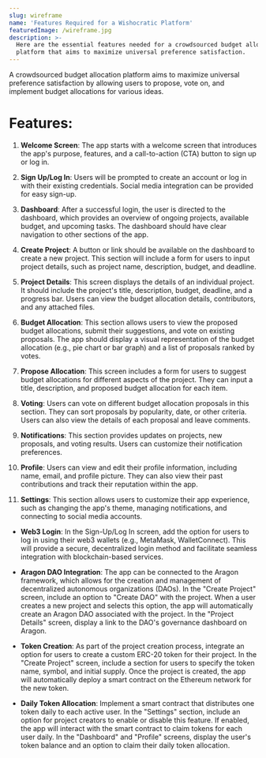 ```yaml
---
slug: wireframe
name: 'Features Required for a Wishocratic Platform'
featuredImage: /wireframe.jpg
description: >-
  Here are the essential features needed for a crowdsourced budget allocation
  platform that aims to maximize universal preference satisfaction.
---
```


A crowdsourced budget allocation platform aims to maximize universal preference satisfaction by allowing users to propose, vote on, and implement budget allocations for various ideas.

# Features:

1. **Welcome Screen**: The app starts with a welcome screen that introduces the app's purpose, features, and a call-to-action (CTA) button to sign up or log in.

2. **Sign Up/Log In**: Users will be prompted to create an account or log in with their existing credentials. Social media integration can be provided for easy sign-up.

3. **Dashboard**: After a successful login, the user is directed to the dashboard, which provides an overview of ongoing projects, available budget, and upcoming tasks. The dashboard should have clear navigation to other sections of the app.

4. **Create Project**: A button or link should be available on the dashboard to create a new project. This section will include a form for users to input project details, such as project name, description, budget, and deadline.

5. **Project Details**: This screen displays the details of an individual project. It should include the project's title, description, budget, deadline, and a progress bar. Users can view the budget allocation details, contributors, and any attached files.

6. **Budget Allocation**: This section allows users to view the proposed budget allocations, submit their suggestions, and vote on existing proposals. The app should display a visual representation of the budget allocation (e.g., pie chart or bar graph) and a list of proposals ranked by votes.

7. **Propose Allocation**: This screen includes a form for users to suggest budget allocations for different aspects of the project. They can input a title, description, and proposed budget allocation for each item.

8. **Voting**: Users can vote on different budget allocation proposals in this section. They can sort proposals by popularity, date, or other criteria. Users can also view the details of each proposal and leave comments.

9. **Notifications**: This section provides updates on projects, new proposals, and voting results. Users can customize their notification preferences.

10. **Profile**: Users can view and edit their profile information, including name, email, and profile picture. They can also view their past contributions and track their reputation within the app.

11. **Settings**: This section allows users to customize their app experience, such as changing the app's theme, managing notifications, and connecting to social media accounts.

* **Web3 Login**: In the Sign-Up/Log In screen, add the option for users to log in using their web3 wallets (e.g., MetaMask, WalletConnect). This will provide a secure, decentralized login method and facilitate seamless integration with blockchain-based services.

* **Aragon DAO Integration**: The app can be connected to the Aragon framework, which allows for the creation and management of decentralized autonomous organizations (DAOs). In the "Create Project" screen, include an option to "Create DAO" with the project. When a user creates a new project and selects this option, the app will automatically create an Aragon DAO associated with the project. In the "Project Details" screen, display a link to the DAO's governance dashboard on Aragon.

* **Token Creation**: As part of the project creation process, integrate an option for users to create a custom ERC-20 token for their project. In the "Create Project" screen, include a section for users to specify the token name, symbol, and initial supply. Once the project is created, the app will automatically deploy a smart contract on the Ethereum network for the new token.

* **Daily Token Allocation**: Implement a smart contract that distributes one token daily to each active user. In the "Settings" section, include an option for project creators to enable or disable this feature. If enabled, the app will interact with the smart contract to claim tokens for each user daily. In the "Dashboard" and "Profile" screens, display the user's token balance and an option to claim their daily token allocation.
